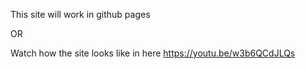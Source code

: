 This site will work in github pages

OR 

Watch how the site looks like in here  https://youtu.be/w3b6QCdJLQs
